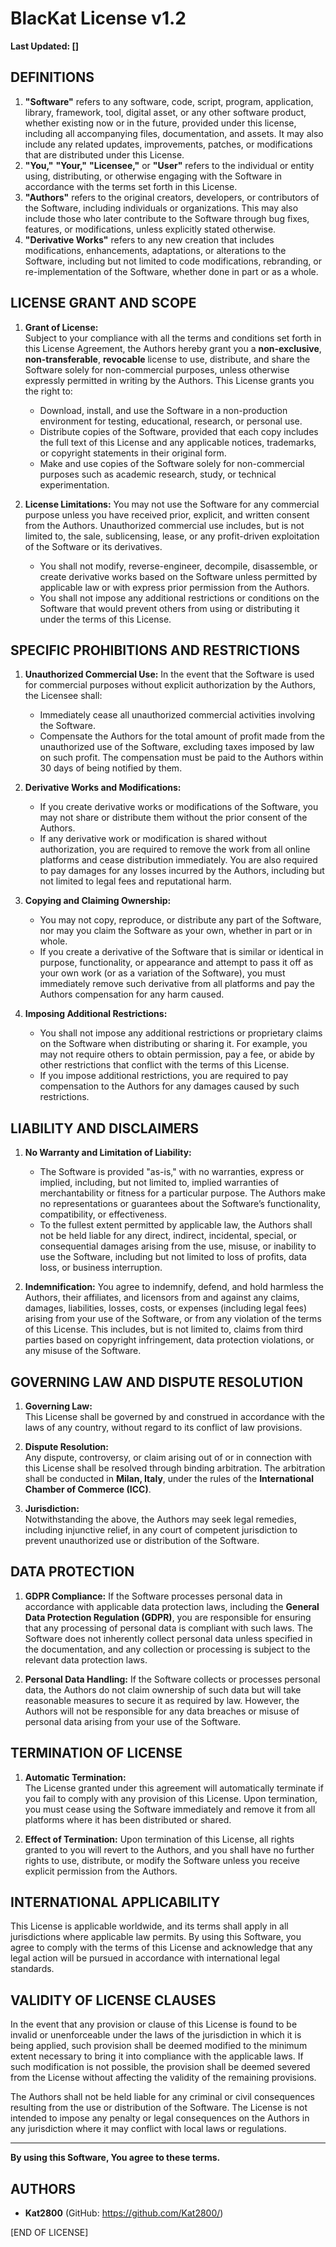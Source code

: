 # BlacKat License v1.2

**Last Updated: []**

## DEFINITIONS

1. **"Software"** refers to any software, code, script, program, application, library, framework, tool, digital asset, or any other software product, whether existing now or in the future, provided under this license, including all accompanying files, documentation, and assets. It may also include any related updates, improvements, patches, or modifications that are distributed under this License.
2. **"You,"** **"Your,"** **"Licensee,"** or **"User"** refers to the individual or entity using, distributing, or otherwise engaging with the Software in accordance with the terms set forth in this License.
3. **"Authors"** refers to the original creators, developers, or contributors of the Software, including individuals or organizations. This may also include those who later contribute to the Software through bug fixes, features, or modifications, unless explicitly stated otherwise.
4. **"Derivative Works"** refers to any new creation that includes modifications, enhancements, adaptations, or alterations to the Software, including but not limited to code modifications, rebranding, or re-implementation of the Software, whether done in part or as a whole.

## LICENSE GRANT AND SCOPE

1. **Grant of License:**  
   Subject to your compliance with all the terms and conditions set forth in this License Agreement, the Authors hereby grant you a **non-exclusive**, **non-transferable**, **revocable** license to use, distribute, and share the Software solely for non-commercial purposes, unless otherwise expressly permitted in writing by the Authors. This License grants you the right to:
   
   - Download, install, and use the Software in a non-production environment for testing, educational, research, or personal use.
   - Distribute copies of the Software, provided that each copy includes the full text of this License and any applicable notices, trademarks, or copyright statements in their original form.
   - Make and use copies of the Software solely for non-commercial purposes such as academic research, study, or technical experimentation.

2. **License Limitations:**
   You may not use the Software for any commercial purpose unless you have received prior, explicit, and written consent from the Authors. Unauthorized commercial use includes, but is not limited to, the sale, sublicensing, lease, or any profit-driven exploitation of the Software or its derivatives.

   - You shall not modify, reverse-engineer, decompile, disassemble, or create derivative works based on the Software unless permitted by applicable law or with express prior permission from the Authors.
   - You shall not impose any additional restrictions or conditions on the Software that would prevent others from using or distributing it under the terms of this License.

## SPECIFIC PROHIBITIONS AND RESTRICTIONS

1. **Unauthorized Commercial Use:**
   In the event that the Software is used for commercial purposes without explicit authorization by the Authors, the Licensee shall:
   
   - Immediately cease all unauthorized commercial activities involving the Software.
   - Compensate the Authors for the total amount of profit made from the unauthorized use of the Software, excluding taxes imposed by law on such profit. The compensation must be paid to the Authors within 30 days of being notified by them.

2. **Derivative Works and Modifications:**
   - If you create derivative works or modifications of the Software, you may not share or distribute them without the prior consent of the Authors.
   - If any derivative work or modification is shared without authorization, you are required to remove the work from all online platforms and cease distribution immediately. You are also required to pay damages for any losses incurred by the Authors, including but not limited to legal fees and reputational harm.

3. **Copying and Claiming Ownership:**
   - You may not copy, reproduce, or distribute any part of the Software, nor may you claim the Software as your own, whether in part or in whole.
   - If you create a derivative of the Software that is similar or identical in purpose, functionality, or appearance and attempt to pass it off as your own work (or as a variation of the Software), you must immediately remove such derivative from all platforms and pay the Authors compensation for any harm caused.

4. **Imposing Additional Restrictions:**
   - You shall not impose any additional restrictions or proprietary claims on the Software when distributing or sharing it. For example, you may not require others to obtain permission, pay a fee, or abide by other restrictions that conflict with the terms of this License.
   - If you impose additional restrictions, you are required to pay compensation to the Authors for any damages caused by such restrictions.

## LIABILITY AND DISCLAIMERS

1. **No Warranty and Limitation of Liability:**
   - The Software is provided "as-is," with no warranties, express or implied, including, but not limited to, implied warranties of merchantability or fitness for a particular purpose. The Authors make no representations or guarantees about the Software’s functionality, compatibility, or effectiveness.
   - To the fullest extent permitted by applicable law, the Authors shall not be held liable for any direct, indirect, incidental, special, or consequential damages arising from the use, misuse, or inability to use the Software, including but not limited to loss of profits, data loss, or business interruption.
   
2. **Indemnification:**
   You agree to indemnify, defend, and hold harmless the Authors, their affiliates, and licensors from and against any claims, damages, liabilities, losses, costs, or expenses (including legal fees) arising from your use of the Software, or from any violation of the terms of this License. This includes, but is not limited to, claims from third parties based on copyright infringement, data protection violations, or any misuse of the Software.

## GOVERNING LAW AND DISPUTE RESOLUTION

1. **Governing Law:**  
   This License shall be governed by and construed in accordance with the laws of any country, without regard to its conflict of law provisions.

2. **Dispute Resolution:**  
   Any dispute, controversy, or claim arising out of or in connection with this License shall be resolved through binding arbitration. The arbitration shall be conducted in **Milan, Italy**, under the rules of the **International Chamber of Commerce (ICC)**.

3. **Jurisdiction:**  
   Notwithstanding the above, the Authors may seek legal remedies, including injunctive relief, in any court of competent jurisdiction to prevent unauthorized use or distribution of the Software.

## DATA PROTECTION

1. **GDPR Compliance:**
   If the Software processes personal data in accordance with applicable data protection laws, including the **General Data Protection Regulation (GDPR)**, you are responsible for ensuring that any processing of personal data is compliant with such laws. The Software does not inherently collect personal data unless specified in the documentation, and any collection or processing is subject to the relevant data protection laws.

2. **Personal Data Handling:**
   If the Software collects or processes personal data, the Authors do not claim ownership of such data but will take reasonable measures to secure it as required by law. However, the Authors will not be responsible for any data breaches or misuse of personal data arising from your use of the Software.

## TERMINATION OF LICENSE

1. **Automatic Termination:**  
   The License granted under this agreement will automatically terminate if you fail to comply with any provision of this License. Upon termination, you must cease using the Software immediately and remove it from all platforms where it has been distributed or shared.

2. **Effect of Termination:**
   Upon termination of this License, all rights granted to you will revert to the Authors, and you shall have no further rights to use, distribute, or modify the Software unless you receive explicit permission from the Authors.

## INTERNATIONAL APPLICABILITY

This License is applicable worldwide, and its terms shall apply in all jurisdictions where applicable law permits. By using this Software, you agree to comply with the terms of this License and acknowledge that any legal action will be pursued in accordance with international legal standards.

## VALIDITY OF LICENSE CLAUSES

In the event that any provision or clause of this License is found to be invalid or unenforceable under the laws of the jurisdiction in which it is being applied, such provision shall be deemed modified to the minimum extent necessary to bring it into compliance with the applicable laws. If such modification is not possible, the provision shall be deemed severed from the License without affecting the validity of the remaining provisions. 

The Authors shall not be held liable for any criminal or civil consequences resulting from the use or distribution of the Software. The License is not intended to impose any penalty or legal consequences on the Authors in any jurisdiction where it may conflict with local laws or regulations.

---

**By using this Software, You agree to these terms.**

## AUTHORS

- **Kat2800** (GitHub: https://github.com/Kat2800/)

[END OF LICENSE]
